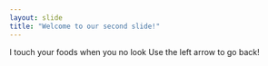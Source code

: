 ```yaml
---
layout: slide
title: "Welcome to our second slide!"
---
```

I touch your foods when you no look
Use the left arrow to go back!
